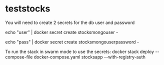 # teststocks

You will need to create 2 secrets for the db user and password

echo "user" | docker secret create stocksmongouser -

echo "pass" | docker secret create stocksmongouserpassword -

To run the stack in swarm mode to use the secrets:
docker stack deploy --compose-file docker-compose.yaml stocksapp --with-registry-auth